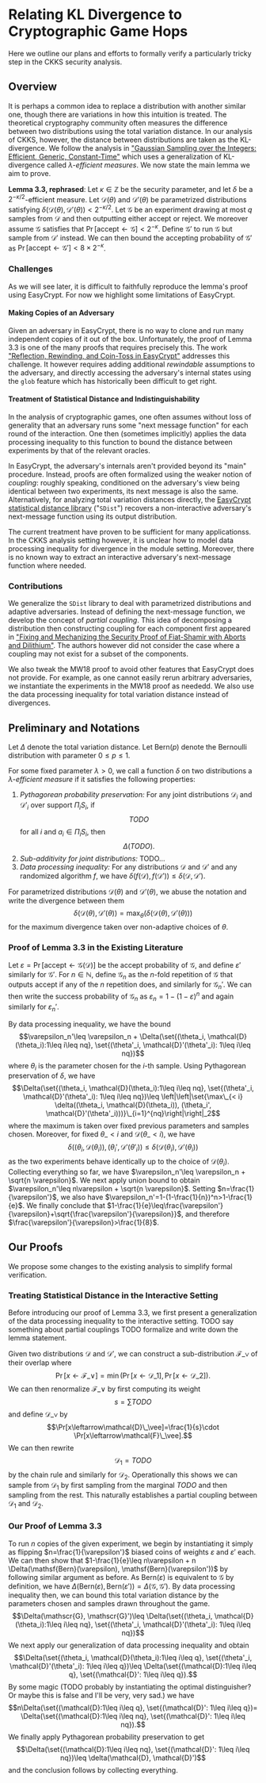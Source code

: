 # Relating KL Divergence to Cryptographic Game Hops

Here we outline our plans and efforts to formally verify a particularly tricky step in the CKKS security analysis.

## Overview

It is perhaps a common idea to replace a distribution with another similar one,
though there are variations in how this intuition is treated.
The theoretical cryptography community often measures the difference between two distributions using the total variation distance.
In our analysis of CKKS, however, the distance between distributions are taken as the KL-divergence.
We follow the analysis in ["Gaussian Sampling over the Integers: Efficient, Generic, Constant-Time"](https://ia.cr/2017/259) which uses a generalization of KL-divergence called $\lambda$*-efficient measures*.
We now state the main lemma we aim to prove.

**Lemma 3.3, rephrased**:
Let $\kappa\in\mathbb{Z}$ be the security parameter, and let $\delta$ be a $2^{-\kappa/2}$-efficient measure.
Let $\mathcal{D}(\theta)$ and $\mathcal{D}'(\theta)$ be parametrized distributions satisfying $\delta(\mathcal{D}(\theta), \mathcal{D}'(\theta))<2^{-\kappa/2}$.
Let $\mathscr{G}$ be an experiment drawing at most $q$ samples from $\mathcal{D}$ and then outputting either $\mathsf{accept}$ or $\mathsf{reject}$.
We moreover assume $\mathscr{G}$ satisfies that $\Pr[\mathsf{accept}\leftarrow\mathscr{G}]<2^{-\kappa}$.
Define $\mathscr{G}'$ to run $\mathscr{G}$ but sample from $\mathcal{D}'$ instead.
We can then bound the accepting probability of $\mathscr{G}'$ as $\Pr[\mathsf{accept}\leftarrow\mathscr{G}']<8\times 2^{-\kappa}$.

### Challenges

As we will see later, it is difficult to faithfully reproduce the lemma's proof using EasyCrypt.
For now we highlight some limitations of EasyCrypt.

#### Making Copies of an Adversary

Given an adversary in EasyCrypt, there is no way to clone and run many independent copies of it out of the box.
Unfortunately, the proof of Lemma 3.3 is one of the many proofs that requires precisely this.
The work ["Reflection, Rewinding, and Coin-Toss in EasyCrypt"](https://ia.cr/2021/1078) addresses this challenge.
It however requires adding additional *rewindable* assumptions to the adversary, and directly accessing the adversary's internal states using the `glob` feature which has historically been difficult to get right.

#### Treatment of Statistical Distance and Indistinguishability

In the analysis of cryptographic games, one often assumes without loss of generality that an adversary runs some "next message function" for each round of the interaction.
One then (sometimes implicitly) applies the data processing inequality to this function to bound the distance between experiments by that of the relevant oracles.

In EasyCrypt, the adversary's internals aren't provided beyond its "main" procedure.
Instead, proofs are often formalized using the weaker notion of *coupling*:
roughly speaking, conditioned on the adversary's view being identical between two experiments, its next message is also the same.
Alternatively, for analyzing total variation distances directly,
the [EasyCrypt statistical distance library](https://github.com/EasyCrypt/easycrypt/blob/main/theories/distributions/SDist.ec) ("`SDist`") recovers a non-interactive adversary's next-message function using its output distribution.

The current treatment have proven to be sufficient for many applicationss.
In the CKKS analysis setting however,
it is unclear how to model data processing inequality for divergence in the module setting.
Moreover, there is no known way to extract an interactive adversary's next-message function where needed.

### Contributions

We generalize the `SDist` library to deal with parametrized distributions and adaptive adversaries.
Instead of defining the next-message function,
we develop the concept of *partial coupling*.
This idea of decomposing a distribution then constructing coupling for each component first appeared in ["Fixing and Mechanizing the Security Proof of Fiat-Shamir with Aborts and Dilithium"](https://ia.cr/2023/246).
The authors however did not consider the case where a coupling may not exist for a subset of the components.

We also tweak the MW18 proof to avoid other features that EasyCrypt does not provide.
For example, as one cannot easily rerun arbitrary adversaries,
we instantiate the experiments in the MW18 proof as neededd.
We also use the data processing inequality for total variation distance instead of divergences.

## Preliminary and Notations

Let $\Delta$ denote the total variation distance.
Let $\mathsf{Bern}(p)$ denote the Bernoulli distribution with parameter $0\le p\le1$.

For some fixed parameter $\lambda>0$, we call a function $\delta$ on two distributions a $\lambda$*-efficient measure* if it satisfies the following properties:
1. *Pythagorean probability preservation:*
   For any joint distributions $\mathcal{D}_i$ and $\mathcal{D}'_i$ over support $\Pi_i S_i$,
   if
   $$TODO$$
   for all $i$ and $a_i\in \Pi_i S_i$, then
   $$\Delta(TODO).$$
1. *Sub-additivity for joint distributions:*
   TODO...
1. *Data processing inequality:*
   For any distributions $\mathcal{D}$ and $\mathcal{D}'$ and any randomized algorithm $f$,
   we have $\delta(f(\mathcal{D}), f(\mathcal{D}'))\leq \delta(\mathcal{D}, \mathcal{D}')$.

For parametrized distributions $\mathcal{D}(\theta)$ and $\mathcal{D}'(\theta)$,
we abuse the notation and write the divergence between them
$$\delta(\mathcal{D}(\theta), \mathcal{D}'(\theta))=\max_\theta(\delta(\mathcal{D}(\theta), \mathcal{D}'(\theta)))$$
for the maximum divergence taken over non-adaptive choices of $\theta$.

### Proof of Lemma 3.3 in the Existing Literature

Let
$\varepsilon=\Pr[\mathsf{accept}\leftarrow\mathscr{G}(\mathcal{D})]$
be the accept probability of $\mathscr{G}$, and define $\varepsilon'$ similarly for $\mathscr{G}'$.
For $n\in\mathbb{N}$, define $\mathscr{G}_n$ as the $n$-fold repetition of $\mathscr{G}$ that outputs $\mathsf{accept}$ if any of the $n$ repetition does, and similarly for $\mathscr{G}_n'$.
We can then write the success probability of $\mathscr{G}_n$ as
$\varepsilon_n=1-(1-\varepsilon)^n$
and again similarly for $\varepsilon_n'$.

By data processing inequality, we have the bound
$$\varepsilon_n'\leq \varepsilon_n + \Delta(\set{(\theta_i, \mathcal{D}(\theta_i):1\leq i\leq nq},
\set{(\theta'_i, \mathcal{D}'(\theta'_i): 1\leq i\leq nq})$$
where $\theta_i$ is the parameter chosen for the $i$-th sample.
Using Pythagorean preservation of $\delta$, we have
$$\Delta(\set{(\theta_i, \mathcal{D}(\theta_i):1\leq i\leq nq},
\set{(\theta'_i, \mathcal{D}'(\theta'_i): 1\leq i\leq nq})\leq
\left|\left|\set{\max\_{< i}
\delta((\theta_i, \mathcal{D}(\theta_i)), (\theta_i', \mathcal{D}'(\theta'_i)))}\_{i=1}^{nq}\right|\right|_2$$
where the maximum is taken over fixed previous parameters and samples chosen.
Moreover, for fixed $\theta\_{ < i}$ and $\mathcal{D}(\theta\_{ < i})$, we have
$$\delta((\theta_i, \mathcal{D}(\theta_i)), (\theta_i', \mathcal{D}'(\theta'_i)) \leq \delta(\mathcal{D}(\theta_i), \mathcal{D}'(\theta_i))$$
as the two experiments behave identically up to the choice of $\mathcal{D}(\theta_i)$.
Collecting everything so far, we have
$\varepsilon_n'\leq \varepsilon_n + \sqrt{n \varepsilon}$.
We next apply union bound to obtain
$\varepsilon_n'\leq n\varepsilon + \sqrt{n \varepsilon}$.
Setting $n=\frac{1}{\varepsilon'}$, we also have
$\varepsilon_n'=1-(1-\frac{1}{n})^n>1-\frac{1}{e}$.
We finally conclude that
$1-\frac{1}{e}\leq\frac{\varepsilon'}{\varepsilon}+\sqrt{\frac{\varepsilon'}{\varepsilon}}$,
and therefore $\frac{\varepsilon'}{\varepsilon}>\frac{1}{8}$.

## Our Proofs

We propose some changes to the existing analysis to simplify formal verification.

### Treating Statistical Distance in the Interactive Setting

Before introducing our proof of Lemma 3.3, we first present a generalization of the data processing inequality to the interactive setting.
TODO say something about partial couplings
TODO formalize and write down the lemma statement.

Given two distributions $\mathcal{D}$ and $\mathcal{D}'$, we can construct a sub-distribution $\mathcal{F}\_{\vee}$ of their overlap where
$$\Pr[x\leftarrow\mathcal{F}\_\vee]=\min(\Pr[x\leftarrow\mathcal{D}\_1], \Pr[x\leftarrow\mathcal{D}\_2]).$$
We can then renormalize $\mathcal{F}\_\vee$ by first computing its weight
$$s=\sum TODO$$
and define $\mathcal{D}\_{\vee}$ by
$$\Pr[x\leftarrow\mathcal{D}\_\vee]=\frac{1}{s}\cdot \Pr[x\leftarrow\mathcal{F}\_\vee].$$
We can then rewrite
$$\mathcal{D}_1=TODO$$
by the chain rule and similarly for $\mathcal{D}_2$.
Operationally this shows we can sample from $\mathcal{D}_1$ by first sampling from the marginal $TODO$ and then sampling from the rest.
This naturally establishes a partial coupling between $\mathcal{D}_1$ and $\mathcal{D}_2$.

### Our Proof of Lemma 3.3

To run $n$ copies of the given experiment,
we begin by instantiating it simply as flipping $n=\frac{1}{\varepsilon'}$ biased coins of weights $\varepsilon$ and $\varepsilon'$ each.
We can then show that
$1-\frac{1}{e}\leq n\varepsilon + n \Delta(\mathsf{Bern}(\varepsilon), \mathsf{Bern}(\varepsilon'))$
by following similar argument as before.
As $\mathsf{Bern}(\varepsilon)$ is equivalent to $\mathscr{G}$ by definition, we have
$\Delta(\mathsf{Bern}(\varepsilon), \mathsf{Bern}(\varepsilon'))=\Delta(\mathscr{G}, \mathscr{G}')$.
By data processing inequality then, we can bound this total variation distance by the parameters chosen and samples drawn throughout the game.
$$\Delta(\mathscr{G}, \mathscr{G}')\leq
\Delta(\set{(\theta_i, \mathcal{D}(\theta_i):1\leq i\leq nq},
\set{(\theta'_i, \mathcal{D}'(\theta'_i): 1\leq i\leq nq})$$
We next apply our generalization of data processing inequality and obtain
$$\Delta(\set{(\theta_i, \mathcal{D}(\theta_i):1\leq i\leq q},
\set{(\theta'_i, \mathcal{D}'(\theta'_i): 1\leq i\leq q})\leq
\Delta(\set{(\mathcal{D}:1\leq i\leq q},
\set{(\mathcal{D}': 1\leq i\leq q}).$$
By some magic (TODO probably by instantiating the optimal distinguisher? Or maybe this is false and I'll be very, very sad.) we have
$$n\Delta(\set{(\mathcal{D}:1\leq i\leq q},
\set{(\mathcal{D}': 1\leq i\leq q})=
\Delta(\set{(\mathcal{D}:1\leq i\leq nq},
\set{(\mathcal{D}': 1\leq i\leq nq}).$$
We finally apply Pythagorean probability preservation to get
$$\Delta(\set{(\mathcal{D}:1\leq i\leq nq},
\set{(\mathcal{D}': 1\leq i\leq nq})\leq
\delta(\mathcal{D}, \mathcal{D}')$$
and the conclusion follows by collecting everything.

